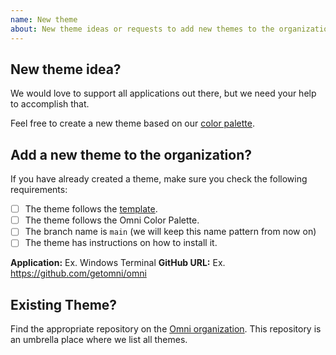 ```yaml
---
name: New theme
about: New theme ideas or requests to add new themes to the organization
---
```


## New theme idea?

We would love to support all applications out there, but we need your help to accomplish that. 

Feel free to create a new theme based on our [color palette](https://github.com/getomni/omni#color-palette).

## Add a new theme to the organization?

If you have already created a theme, make sure you check the following requirements:

- [ ] The theme follows the [template](https://github.com/getomni/template).
- [ ] The theme follows the Omni Color Palette.
- [ ] The branch name is `main` (we will keep this name pattern from now on)
- [ ] The theme has instructions on how to install it.

**Application:** Ex. Windows Terminal
**GitHub URL:** Ex. https://github.com/getomni/omni

## Existing Theme?

Find the appropriate repository on the [Omni organization](https://github.com/getomni). 
This repository is an umbrella place where we list all themes.
